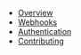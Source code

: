* [Overview](/docs/overview)
* [Webhooks](/docs/webhooks)
* [Authentication](/docs/authentication)
* [Contributing](/docs/contributing)
